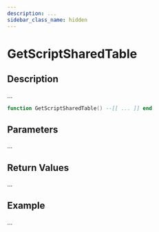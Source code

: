 ```yaml
---
description: ...
sidebar_class_name: hidden
---
```


# GetScriptSharedTable

## Description

...

```lua
function GetScriptSharedTable() --[[ ... ]] end
```

## Parameters

...

## Return Values

...

## Example

...

